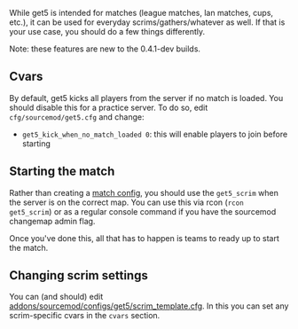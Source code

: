 While get5 is intended for matches (league matches, lan matches, cups, etc.), it can be used for everyday scrims/gathers/whatever as well. If that is your use case, you should do a few things differently.

Note: these features are new to the 0.4.1-dev builds.

## Cvars

By default, get5 kicks all players from the server if no match is loaded. You should disable this for a practice server. To do so, edit ``cfg/sourcemod/get5.cfg`` and change:
- ``get5_kick_when_no_match_loaded 0``: this will enable players to join before starting

## Starting the match

Rather than creating a [match config](https://github.com/splewis/get5#match-schema), you should use the ``get5_scrim`` when the server is on the correct map. You can use this via rcon (``rcon get5_scrim``) or as a regular console command if you have the sourcemod changemap admin flag. 

Once you've done this, all that has to happen is teams to ready up to start the match.

## Changing scrim settings

You can (and should) edit [addons/sourcemod/configs/get5/scrim_template.cfg](https://github.com/splewis/get5/blob/master/configs/get5/scrim_template.cfg). In this you can set any scrim-specific cvars in the ``cvars`` section. 